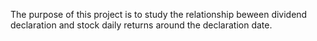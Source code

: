The purpose of this project is to study the relationship beween dividend declaration and stock daily returns around the 
declaration date.
